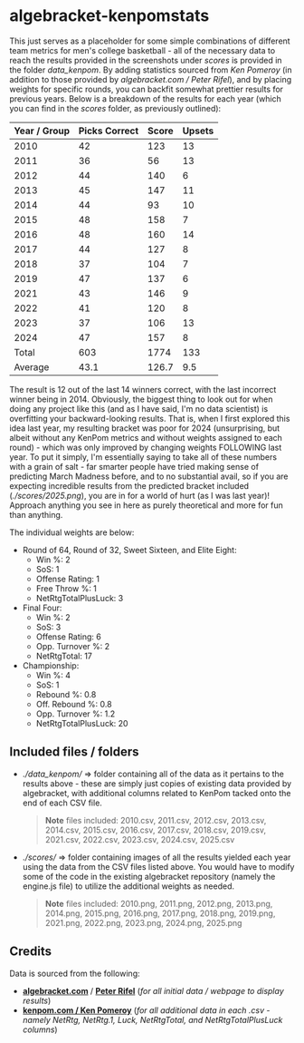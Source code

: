# algebracket-kenpomstats
This just serves as a placeholder for some simple combinations of different team metrics for men's college basketball - all of the necessary data to reach the results provided in the screenshots under *scores* is provided in the folder *data_kenpom*. By adding statistics sourced from *Ken Pomeroy* (in addition to those provided by *algebracket.com / Peter Rifel*), and by placing weights for specific rounds, you can backfit somewhat prettier results for previous years. Below is a breakdown of the results for each year (which you can find in the *scores* folder, as previously outlined):

| Year / Group | Picks Correct | Score | Upsets |
|--------------|---------------|-------|--------|
| 2010         | 42            | 123   | 13     |
| 2011         | 36            | 56    | 13     |
| 2012         | 44            | 140   | 6      |
| 2013         | 45            | 147   | 11     |
| 2014         | 44            | 93    | 10     |
| 2015         | 48            | 158   | 7      |
| 2016         | 48            | 160   | 14     |
| 2017         | 44            | 127   | 8      |
| 2018         | 37            | 104   | 7      |
| 2019         | 47            | 137   | 6      |
| 2021         | 43            | 146   | 9      |
| 2022         | 41            | 120   | 8      |
| 2023         | 37            | 106   | 13     |
| 2024         | 47            | 157   | 8      |
| Total        | 603           | 1774  | 133    |
| Average      | 43.1          | 126.7 | 9.5    |

The result is 12 out of the last 14 winners correct, with the last incorrect winner being in 2014. Obviously, the biggest thing to look out for when doing any project like this (and as I have said, I'm no data scientist) is overfitting your backward-looking results. That is, when I first explored this idea last year, my resulting bracket was poor for 2024 (unsurprising, but albeit without any KenPom metrics and without weights assigned to each round) - which was only improved by changing weights FOLLOWING last year. To put it simply, I'm essentially saying to take all of these numbers with a grain of salt - far smarter people have tried making sense of predicting March Madness before, and to no substantial avail, so if you are expecting incredible results from the predicted bracket included (*./scores/2025.png*), you are in for a world of hurt (as I was last year)! Approach anything you see in here as purely theoretical and more for fun than anything.

The individual weights are below:
* Round of 64, Round of 32, Sweet Sixteen, and Elite Eight:
  * Win %: 2
  * SoS: 1
  * Offense Rating: 1
  * Free Throw %: 1
  * NetRtgTotalPlusLuck: 3
* Final Four:
  * Win %: 2
  * SoS: 3
  * Offense Rating: 6
  * Opp. Turnover %: 2
  * NetRtgTotal: 17
* Championship:
  * Win %: 4
  * SoS: 1
  * Rebound %: 0.8
  * Off. Rebound %: 0.8
  * Opp. Turnover %: 1.2
  * NetRtgTotalPlusLuck: 20 

## Included files / folders
+ *./data_kenpom/* => folder containing all of the data as it pertains to the results above - these are simply just copies of existing data provided by algebracket, with additional columns related to KenPom tacked onto the end of each CSV file.
    > __Note__ files included: 2010.csv, 2011.csv, 2012.csv, 2013.csv, 2014.csv, 2015.csv, 2016.csv, 2017.csv, 2018.csv, 2019.csv, 2021.csv, 2022.csv, 2023.csv, 2024.csv, 2025.csv
+ *./scores/* => folder containing images of all the results yielded each year using the data from the CSV files listed above. You would have to modify some of the code in the existing algebracket repository (namely the engine.js file) to utilize the additional weights as needed.
    > __Note__ files included: 2010.png, 2011.png, 2012.png, 2013.png, 2014.png, 2015.png, 2016.png, 2017.png, 2018.png, 2019.png, 2021.png, 2022.png, 2023.png, 2024.png, 2025.png

## Credits
Data is sourced from the following:
* **[algebracket.com](https://algebracket.com/)** / **[Peter Rifel](https://github.com/rifelpet/weighted-bracket-picker)** (*for all initial data / webpage to display results*)
* **[kenpom.com / Ken Pomeroy](https://kenpom.com/)** (*for all additional data in each .csv - namely NetRtg, NetRtg.1, Luck, NetRtgTotal, and NetRtgTotalPlusLuck columns*)
